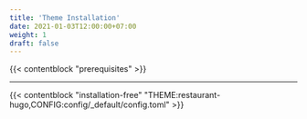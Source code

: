 ```yaml
---
title: 'Theme Installation'
date: 2021-01-03T12:00:00+07:00
weight: 1
draft: false
---
```


{{< contentblock "prerequisites" >}}

---

{{< contentblock "installation-free" "THEME:restaurant-hugo,CONFIG:config/_default/config.toml" >}}
